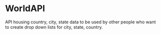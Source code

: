 # WorldAPI
API housing country, city, state data to be used by other people who want to create drop down lists for city, state, country. 
